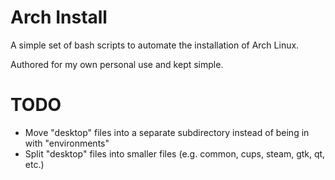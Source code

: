 Arch Install
==
A simple set of bash scripts to automate the installation of Arch Linux.

Authored for my own personal use and kept simple.


TODO
=
* Move "desktop" files into a separate subdirectory instead of being in with "environments"
* Split "desktop" files into smaller files (e.g. common, cups, steam, gtk, qt, etc.)
